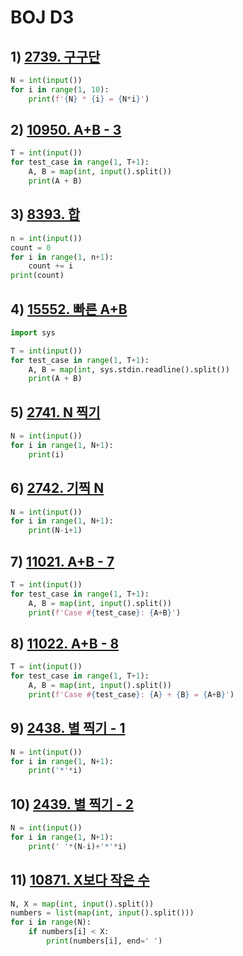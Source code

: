 # BOJ D3

## 1) [2739. 구구단](https://www.acmicpc.net/problem/2739)

```python
N = int(input())
for i in range(1, 10):
    print(f'{N} * {i} = {N*i}')
```



## 2) [10950. A+B - 3](https://www.acmicpc.net/problem/10950)

```python
T = int(input())
for test_case in range(1, T+1):
    A, B = map(int, input().split())
    print(A + B)
```



## 3) [8393. 합](https://www.acmicpc.net/problem/8393)

```python
n = int(input())
count = 0
for i in range(1, n+1):
    count += i
print(count)
```



## 4) [15552. 빠른 A+B](https://www.acmicpc.net/problem/15552)

```python
import sys

T = int(input())
for test_case in range(1, T+1):
    A, B = map(int, sys.stdin.readline().split())
    print(A + B)
```



## 5) [2741. N 찍기](https://www.acmicpc.net/problem/2741)

```python
N = int(input())
for i in range(1, N+1):
    print(i)
```



## 6) [2742. 기찍 N](https://www.acmicpc.net/problem/2742)

```python
N = int(input())
for i in range(1, N+1):
    print(N-i+1)
```



## 7) [11021. A+B - 7](https://www.acmicpc.net/problem/11021)

```python
T = int(input())
for test_case in range(1, T+1):
    A, B = map(int, input().split())
    print(f'Case #{test_case}: {A+B}')
```



## 8) [11022. A+B - 8](https://www.acmicpc.net/problem/11022)

```python
T = int(input())
for test_case in range(1, T+1):
    A, B = map(int, input().split())
    print(f'Case #{test_case}: {A} + {B} = {A+B}')
```



## 9) [2438. 별 찍기 - 1](https://www.acmicpc.net/problem/2438)

```python
N = int(input())
for i in range(1, N+1):
    print('*'*i)
```



## 10) [2439. 별 찍기 - 2](https://www.acmicpc.net/problem/2439)

```python
N = int(input())
for i in range(1, N+1):
    print(' '*(N-i)+'*'*i)
```



## 11) [10871. X보다 작은 수](https://www.acmicpc.net/problem/10871)

```python
N, X = map(int, input().split())
numbers = list(map(int, input().split()))
for i in range(N):
    if numbers[i] < X:
        print(numbers[i], end=' ')
```

